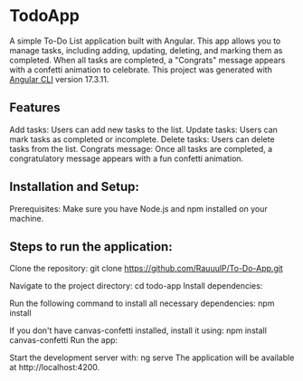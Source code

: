 # TodoApp

A simple To-Do List application built with Angular. This app allows you to manage tasks, including adding, updating, deleting, and marking them as completed. When all tasks are completed, a "Congrats" message appears with a confetti animation to celebrate.
This project was generated with [Angular CLI](https://github.com/angular/angular-cli) version 17.3.11.

## Features
Add tasks: Users can add new tasks to the list.
Update tasks: Users can mark tasks as completed or incomplete.
Delete tasks: Users can delete tasks from the list.
Congrats message: Once all tasks are completed, a congratulatory message appears with a fun confetti animation.

## Installation and Setup:
Prerequisites:
Make sure you have Node.js and npm installed on your machine.

## Steps to run the application:

Clone the repository:
git clone https://github.com/RauuulP/To-Do-App.git

Navigate to the project directory:
cd todo-app
Install dependencies:

Run the following command to install all necessary dependencies:
npm install

If you don't have canvas-confetti installed, install it using:
npm install canvas-confetti
Run the app:

Start the development server with:
ng serve
The application will be available at http://localhost:4200.
